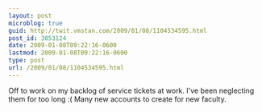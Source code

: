 ```yaml
---
layout: post
microblog: true
guid: http://twit.vmstan.com/2009/01/08/1104534595.html
post_id: 3053124
date: 2009-01-08T09:22:16-0600
lastmod: 2009-01-08T09:22:16-0600
type: post
url: /2009/01/08/1104534595.html
---
```

Off to work on my backlog of service tickets at work. I've been neglecting them for too long :( Many new accounts to create for new faculty.
